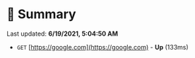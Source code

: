 # 📖 Summary
Last updated: **6/19/2021, 5:04:50 AM**

- `GET` [https://google.com](https://google.com) - **Up** (133ms)
